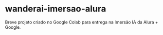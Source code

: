 # wanderai-imersao-alura
Breve projeto criado no Google Colab para entrega na Imersão IA da Alura + Google.
